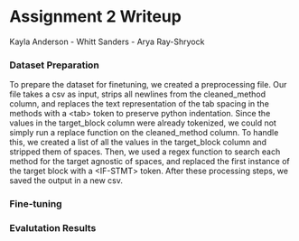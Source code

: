 # Assignment 2 Writeup

Kayla Anderson - Whitt Sanders - Arya Ray-Shryock

### Dataset Preparation
To prepare the dataset for finetuning, we created a preprocessing file. Our file takes a csv as input, strips all newlines from the cleaned_method column, and replaces the text representation of the tab spacing in the methods with a \<tab\> token to preserve python indentation. Since the values in the target_block column were already tokenized, we could not simply run a replace function on the cleaned_method column. To handle this, we created a list of all the values in the target_block column and stripped them of spaces. Then, we used a regex function to search each method for the target agnostic of spaces, and replaced the first instance of the target block with a \<IF-STMT\> token. After these processing steps, we saved the output in a new csv.

### Fine-tuning

### Evalutation Results
